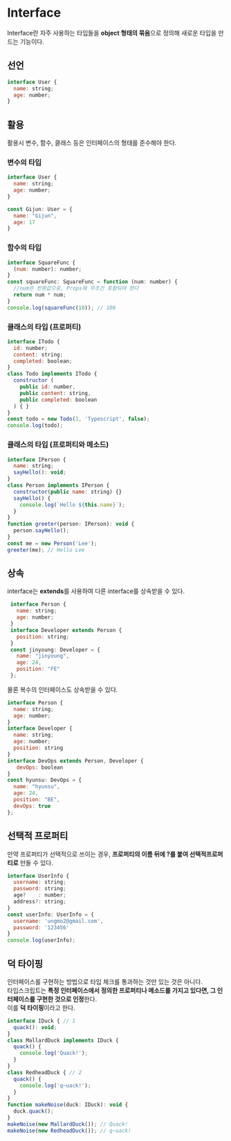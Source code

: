 # Interface
  Interface란 자주 사용하는 타입들을 **object 형태의 묶음**으로 정의해 새로운 타입을 만드는 기능이다.

  ## 선언
  ```js
  interface User {
    name: string;
    age: number;
  }
  ```

  ## 활용
  활용시 변수, 함수, 클래스 등은 인터페이스의 형태를 준수해야 한다.  

  ### 변수의 타입
  ```js
  interface User {
    name: string;
    age: number;
  }

  const Gijun: User = { 
    name: "Gijun", 
    age: 17
  }
  ```

  ### 함수의 타입
  ```js
  interface SquareFunc {
    (num: number): number;
  }
  const squareFunc: SquareFunc = function (num: number) {
    //num은 반환값으로, Props에 무조건 포함되야 한다
    return num * num;
  }
  console.log(squareFunc(10)); // 100
  ```
  
  ### 클래스의 타입 (프로퍼티)
  ```js
  interface ITodo {
    id: number;
    content: string;
    completed: boolean;
  }
  class Todo implements ITodo {
    constructor (
      public id: number,
      public content: string,
      public completed: boolean
    ) { }
  }
  const todo = new Todo(1, 'Typescript', false);
  console.log(todo);
  ```
  
  ### 클래스의 타입 (프로퍼티와 메소드)
  ```js
  interface IPerson {
    name: string;
    sayHello(): void;
  }
  class Person implements IPerson {
    constructor(public name: string) {}
    sayHello() {
      console.log(`Hello ${this.name}`);
    }
  }
  function greeter(person: IPerson): void {
    person.sayHello();
  }
  const me = new Person('Lee');
  greeter(me); // Hello Lee
  ```
  
  ## 상속
  interface는 **extends**를 사용하여 다른 interface를 상속받을 수 있다. 
  ```js
   interface Person {
     name: string;
     age: number;
   }
   interface Developer extends Person {
     position: string;
   }
   const jinyoung: Developer = {
     name: "jinyoung",
     age: 24,
     position: "FE"
   };
  ```
  
  물론 복수의 인터페이스도 상속받을 수 있다.
  ```js
  interface Person {
    name: string;
    age: number;
  }
  interface Developer {
    name: string;
    age: number;
    position: string
  }
  interface DevOps extends Person, Developer {
     devOps: boolean
  }
  const hyunsu: DevOps = {
    name: "hyunsu",
    age: 24,
    position: "BE",
    devOps: true
  };
  ```

  ## 선택적 프로퍼티
  만약 프로퍼티가 선택적으로 쓰이는 경우, **프로퍼티의 이름 뒤에 ?를 붙여 선택적프로퍼티로** 만들 수 있다.
  ```js
  interface UserInfo {
    username: string;
    password: string;
    age?    : number;
    address?: string;
  }
  const userInfo: UserInfo = {
    username: 'ungmo2@gmail.com',
    password: '123456'
  }
  console.log(userInfo);
  ```

  ## 덕 타이핑
  인터페이스를 구현하는 방법으로 타입 체크를 통과하는 것만 있는 것은 아니다.  
  타입스크립트는 **특정 인터페이스에서 정의한 프로퍼티나 메소드를 가지고 있다면, 그 인터페이스를 구현한 것으로 인정**한다.  
  이를 **덕 타이핑**이라고 한다.
  ```js
  interface IDuck { // 1
    quack(): void;
  }
  class MallardDuck implements IDuck {
    quack() {
      console.log('Quack!');
    }
  }
  class RedheadDuck { // 2
    quack() {
      console.log('q~uack!');
    }
  }
  function makeNoise(duck: IDuck): void {
    duck.quack();
  }
  makeNoise(new MallardDuck()); // Quack!
  makeNoise(new RedheadDuck()); // q~uack!
  ```
